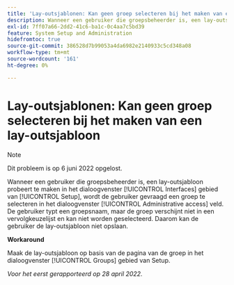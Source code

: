```yaml
---
title: 'Lay-outsjablonen: Kan geen groep selecteren bij het maken van een lay-outsjabloon'
description: Wanneer een gebruiker die groepsbeheerder is, een lay-outsjabloon probeert te maken in het dialoogvenster [!UICONTROL Interfaces] in het gedeelte Setup wordt de gebruiker gevraagd een groep te selecteren in het dialoogvenster [!UICONTROL Administrative access] veld. De gebruiker typt een groepsnaam, maar de groep verschijnt niet in een vervolgkeuzelijst en kan niet worden geselecteerd. Daarom kan de gebruiker de lay-outsjabloon niet opslaan.
exl-id: 7ff07a66-2dd2-41c6-ba1c-0c4aa7c5bd39
feature: System Setup and Administration
hidefromtoc: true
source-git-commit: 386528d7b99053a4da6982e2140933c5cd348a08
workflow-type: tm+mt
source-wordcount: '161'
ht-degree: 0%

---
```


# Lay-outsjablonen: Kan geen groep selecteren bij het maken van een lay-outsjabloon

>[!NOTE]
>
>Dit probleem is op 6 juni 2022 opgelost.

Wanneer een gebruiker die groepsbeheerder is, een lay-outsjabloon probeert te maken in het dialoogvenster [!UICONTROL Interfaces] gebied van [!UICONTROL Setup], wordt de gebruiker gevraagd een groep te selecteren in het dialoogvenster [!UICONTROL Administrative access] veld. De gebruiker typt een groepsnaam, maar de groep verschijnt niet in een vervolgkeuzelijst en kan niet worden geselecteerd. Daarom kan de gebruiker de lay-outsjabloon niet opslaan.

**Workaround**

Maak de lay-outsjabloon op basis van de pagina van de groep in het dialoogvenster [!UICONTROL Groups] gebied van Setup.

_Voor het eerst gerapporteerd op 28 april 2022._
